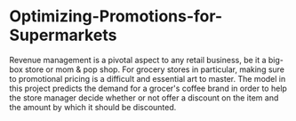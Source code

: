 # Optimizing-Promotions-for-Supermarkets
Revenue management is a pivotal aspect to any retail business, be it a big-box store or mom & pop shop. For grocery stores in particular, making sure to promotional pricing is a difficult and essential art to master. The model in this project predicts the demand for a grocer's coffee brand in order to help the store manager decide whether or not offer a discount on the item and the amount by which it should be discounted.
